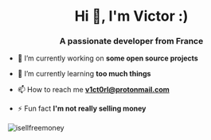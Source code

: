
<h1 align="center">Hi 👋, I'm Victor :)</h1>  
<h3 align="center">A passionate developer from France</h3>  
  
- 🔭 I’m currently working on **some open source projects**  
  
- 🌱 I’m currently learning **too much things**  
  
- 📫 How to reach me **v1ct0rl@protonmail.com**  
  
- ⚡ Fun fact **I'm not really selling money**  
  
  
<p>&nbsp;<img align="center" src="https://github-readme-stats.vercel.app/api?username=isellfreemoney&show_icons=true&theme=dark&locale=en" alt="isellfreemoney" /></p>
